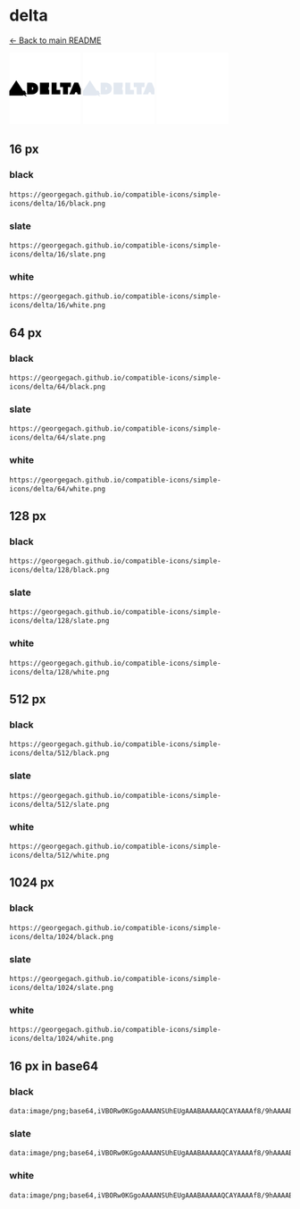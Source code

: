 # delta

[← Back to main README](../../README.md)


<img src="./128/black.png" width="128" alt="delta black icon" />
<img src="./128/slate.png" width="128" alt="delta slate icon" />
<img src="./128/white.png" width="128" alt="delta white icon" />

## 16 px

### black
```
https://georgegach.github.io/compatible-icons/simple-icons/delta/16/black.png
```

### slate
```
https://georgegach.github.io/compatible-icons/simple-icons/delta/16/slate.png
```

### white
```
https://georgegach.github.io/compatible-icons/simple-icons/delta/16/white.png
```

## 64 px

### black
```
https://georgegach.github.io/compatible-icons/simple-icons/delta/64/black.png
```

### slate
```
https://georgegach.github.io/compatible-icons/simple-icons/delta/64/slate.png
```

### white
```
https://georgegach.github.io/compatible-icons/simple-icons/delta/64/white.png
```

## 128 px

### black
```
https://georgegach.github.io/compatible-icons/simple-icons/delta/128/black.png
```

### slate
```
https://georgegach.github.io/compatible-icons/simple-icons/delta/128/slate.png
```

### white
```
https://georgegach.github.io/compatible-icons/simple-icons/delta/128/white.png
```

## 512 px

### black
```
https://georgegach.github.io/compatible-icons/simple-icons/delta/512/black.png
```

### slate
```
https://georgegach.github.io/compatible-icons/simple-icons/delta/512/slate.png
```

### white
```
https://georgegach.github.io/compatible-icons/simple-icons/delta/512/white.png
```

## 1024 px

### black
```
https://georgegach.github.io/compatible-icons/simple-icons/delta/1024/black.png
```

### slate
```
https://georgegach.github.io/compatible-icons/simple-icons/delta/1024/slate.png
```

### white
```
https://georgegach.github.io/compatible-icons/simple-icons/delta/1024/white.png
```

## 16 px in base64

### black
```
data:image/png;base64,iVBORw0KGgoAAAANSUhEUgAAABAAAAAQCAYAAAAf8/9hAAAABmJLR0QA/wD/AP+gvaeTAAAAmUlEQVQ4je3QrYqCARCF4UcsKyJiXINgs9n3BmwG3brXIYpei5q9DtMGo2D5QMti84fl898yVyCCxbfMGZiZcxjevJ5s1B6m0bdRwA5NVPGBMir4wieKKMEP9uggjxv+MQi9whAT9HHFGEvMYYMLUrRiKUU39DoObPGNc5gecMpgFBGP+MUfFkjQiMEENcxQj1SQe/h5b57IHeaRJQPrCsPlAAAAAElFTkSuQmCC
```

### slate
```
data:image/png;base64,iVBORw0KGgoAAAANSUhEUgAAABAAAAAQCAYAAAAf8/9hAAAABmJLR0QA/wD/AP+gvaeTAAAA30lEQVQ4je3Qvy5DcRyG8ef9/qrVxGJqDGIx2NyBSXJmVnEj3Wzs0tmFuAOJjsTSOJKmBqXxp3p6+nsNjGaWfqZnfmDp/wmgHI67mxvrp0CUo8lBSOXnSn3TrFJh9JG0KBVKXkQz4y3EOIWf6roxS/fD52Mpzl7f5vX0/eU6q9EHjmKheUg9BXsoOsC+0ZpET5aAbojDUNI5cjvLJ3O1CgBMSK5/ugWQTRHhW0GO4DJbHeRtlY+TC+xVSRXmKtujFL6bNvKgWaVC8kx4kB07kdTH3iXr4ftAbv/186XffAFqZl5mmGMSzAAAAABJRU5ErkJggg==
```

### white
```
data:image/png;base64,iVBORw0KGgoAAAANSUhEUgAAABAAAAAQCAYAAAAf8/9hAAAABmJLR0QA/wD/AP+gvaeTAAAAo0lEQVQ4je3QPS4EYBRG4WdG4icWoNQodJahtgDrkAiFzgL0qG3BDhTKEY2ERkMlkhFxFL4dkGjmNPe8xf3JZcH/M4HqEKeYYg+PmGEX7yMvYRmbeMUL5qr96q06qNb74b06Hv5UnVdX1VH1VV1Wj9VsijOs4WRsNC75HL4y6i7u8IVrbGBrUl1gFR+4wTPu8TCa5sO3cYsdPI2ha3/zyQW/4xuLFVf6YEUMbgAAAABJRU5ErkJggg==
```

